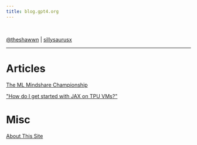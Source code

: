 ```yaml
---
title: blog.gpt4.org
---
```


<br>

[@theshawwn](https://twitter.com/theshawwn) | [sillysaurusx](https://news.ycombinator.com/threads?id=sillysaurusx)

---

# Articles

[The ML Mindshare Championship](/mlmind)

["How do I get started with JAX on TPU VMs?"](/jaxtpu)


# Misc

[About This Site](/site)
